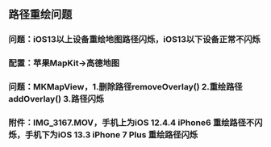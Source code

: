 ## 路径重绘问题
### 问题：iOS13以上设备重绘地图路径闪烁，iOS13以下设备正常不闪烁
### 配置：苹果MapKit->高德地图
### 问题：MKMapView，1.删除路径removeOverlay()  2.重绘路径addOverlay() 3.路径闪烁
### 附件：IMG_3167.MOV，手机上为iOS 12.4.4 iPhone6 重绘路径不闪烁，手机下为iOS 13.3 iPhone 7 Plus 重绘路径闪烁

